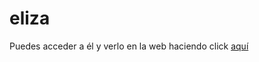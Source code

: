 # eliza
Puedes acceder a él y verlo en la web haciendo click [aquí](https://urielalex99.github.io/eliza/index.html)
